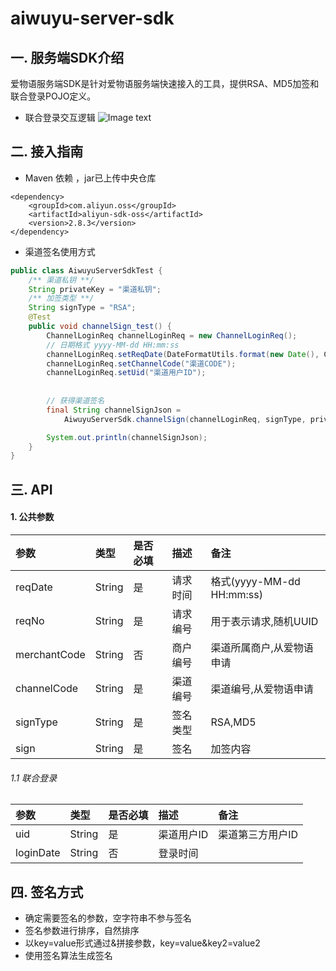 # aiwuyu-server-sdk
## 一. 服务端SDK介绍
爱物语服务端SDK是针对爱物语服务端快速接入的工具，提供RSA、MD5加签和联合登录POJO定义。

* 联合登录交互逻辑
![Image text](https://aiwuyu-cms-prd.oss-cn-hangzhou.aliyuncs.com/Pic/sdk-doc/%E8%81%94%E5%90%88%E7%99%BB%E5%BD%95%E4%BA%A4%E4%BA%92%E9%80%BB%E8%BE%91_new.jpg)

## 二. 接入指南
* Maven 依赖 ，jar已上传中央仓库
```
<dependency>
    <groupId>com.aliyun.oss</groupId>
    <artifactId>aliyun-sdk-oss</artifactId>
    <version>2.8.3</version>
</dependency>
```
* 渠道签名使用方式
```java
public class AiwuyuServerSdkTest {
    /** 渠道私钥 **/
    String privateKey = "渠道私钥";
    /** 加签类型 **/
    String signType = "RSA";
    @Test
    public void channelSign_test() {
        ChannelLoginReq channelLoginReq = new ChannelLoginReq();
        // 日期格式 yyyy-MM-dd HH:mm:ss
        channelLoginReq.setReqDate(DateFormatUtils.format(new Date(), Constants.SHARE_DEFAULT_FORMAT));
        channelLoginReq.setChannelCode("渠道CODE");
        channelLoginReq.setUid("渠道用户ID");
        
        
        // 获得渠道签名
        final String channelSignJson =
            AiwuyuServerSdk.channelSign(channelLoginReq, signType, privateKey, Charset.defaultCharset());

        System.out.println(channelSignJson);
    }
}
```


## 三.  API
#### 1. 公共参数
参数		|类型|是否必填|描述											|备注
:--		|:-- |:--|:--										|:--
reqDate|String|是	|请求时间	|格式(yyyy-MM-dd HH:mm:ss)
reqNo|String|是	|请求编号	|用于表示请求,随机UUID
merchantCode|String|否	|商户编号	|渠道所属商户,从爱物语申请
channelCode|String|是	|渠道编号	|渠道编号,从爱物语申请
signType|String|是	|签名类型	|RSA,MD5
sign|String|是	|签名	|加签内容

###### 1.1 联合登录
参数		|类型|是否必填|描述											|备注
:--		|:-- |:--|:--										|:--
uid|String|是	|渠道用户ID	|渠道第三方用户ID
loginDate|String|否	|登录时间	|

## 四.  签名方式
* 确定需要签名的参数，空字符串不参与签名
* 签名参数进行排序，自然排序
* 以key=value形式通过&拼接参数，key=value&key2=value2
* 使用签名算法生成签名
